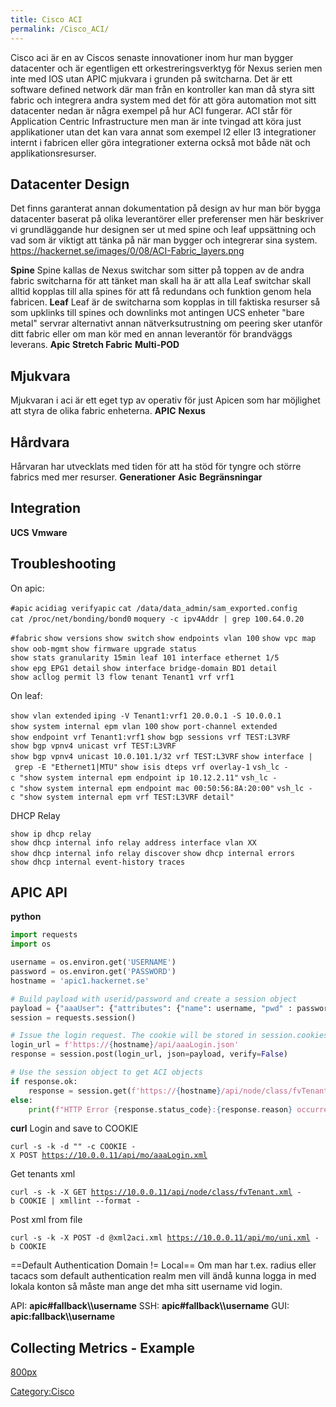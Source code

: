 ```yaml
---
title: Cisco ACI
permalink: /Cisco_ACI/
---
```


Cisco aci är en av Ciscos senaste innovationer inom hur man bygger
datacenter och är egentligen ett orkestreringsverktyg för Nexus serien
men inte med IOS utan APIC mjukvara i grunden på switcharna. Det är ett
software defined network där man från en kontroller kan man då styra
sitt fabric och integrera andra system med det för att göra automation
mot sitt datacenter nedan är några exempel på hur ACI fungerar. ACI står
för Application Centric Infrastructure men man är inte tvingad att köra
just applikationer utan det kan vara annat som exempel l2 eller l3
integrationer internt i fabricen eller göra integrationer externa också
mot både nät och applikationsresurser.

Datacenter Design
-----------------

Det finns garanterat annan dokumentation på design av hur man bör bygga
datacenter baserat på olika leverantörer eller preferenser men här
beskriver vi grundläggande hur designen ser ut med spine och leaf
uppsättning och vad som är viktigt att tänka på när man bygger och
integrerar sina system.
<https://hackernet.se/images/0/08/ACI-Fabric_layers.png>

**Spine**
Spine kallas de Nexus switchar som sitter på toppen av de andra fabric
switcharna för att tänket man skall ha är att alla Leaf switchar skall
alltid kopplas till alla spines för att få redundans och funktion genom
hela fabricen.
**Leaf**
Leaf är de switcharna som kopplas in till faktiska resurser så som
upklinks till spines och downlinks mot antingen UCS enheter "bare metal"
servrar alternativt annan nätverksutrustning om peering sker utanför
ditt fabric eller om man kör med en annan leverantör för brandväggs
leverans.
**Apic**
**Stretch Fabric**
**Multi-POD**

Mjukvara
--------

Mjukvaran i aci är ett eget typ av operativ för just Apicen som har
möjlighet att styra de olika fabric enheterna.
**APIC**
**Nexus**

Hårdvara
--------

Hårvaran har utvecklats med tiden för att ha stöd för tyngre och större
fabrics med mer resurser.
**Generationer**
**Asic**
**Begränsningar**

Integration
-----------

**UCS**
**Vmware**

Troubleshooting
---------------

On apic:

`#apic`
`acidiag verifyapic`
`cat /data/data_admin/sam_exported.config`
`cat /proc/net/bonding/bond0`
`moquery -c ipv4Addr | grep 100.64.0.20`

`#fabric`
`show versions`
`show switch`
`show endpoints vlan 100`
`show vpc map`
`show oob-mgmt`
`show firmware upgrade status`
`show stats granularity 15min leaf 101 interface ethernet 1/5`
`show epg EPG1 detail`
`show interface bridge-domain BD1 detail`
`show acllog permit l3 flow tenant Tenant1 vrf vrf1 `

On leaf:

`show vlan extended`
`iping -V Tenant1:vrf1 20.0.0.1 -S 10.0.0.1`
`show system internal epm vlan 100`
`show port-channel extended`
`show endpoint vrf Tenant1:vrf1`
`show bgp sessions vrf TEST:L3VRF`
`show bgp vpnv4 unicast vrf TEST:L3VRF`
`show bgp vpnv4 unicast 10.0.101.1/32 vrf TEST:L3VRF`
`show interface | grep -E "Ethernet1|MTU"`
`show isis dteps vrf overlay-1`
`vsh_lc -c "show system internal epm endpoint ip 10.12.2.11"`
`vsh_lc -c "show system internal epm endpoint mac 00:50:56:8A:20:00"`
`vsh_lc -c "show system internal epm vrf TEST:L3VRF detail"`

DHCP Relay

`show ip dhcp relay`
`show dhcp internal info relay address interface vlan XX`
`show dhcp internal info relay discover`
`show dhcp internal errors`
`show dhcp internal event-history traces`

APIC API
--------

**python**

``` Python
import requests
import os

username = os.environ.get('USERNAME')
password = os.environ.get('PASSWORD')
hostname = 'apic1.hackernet.se'

# Build payload with userid/password and create a session object
payload = {"aaaUser": {"attributes": {"name": username, "pwd" : password }}}
session = requests.session()

# Issue the login request. The cookie will be stored in session.cookies.
login_url = f'https://{hostname}/api/aaaLogin.json'
response = session.post(login_url, json=payload, verify=False)

# Use the session object to get ACI objects
if response.ok:
    response = session.get(f'https://{hostname}/api/node/class/fvTenant.json', verify=False)
else:
    print(f"HTTP Error {response.status_code}:{response.reason} occurred.")
```

**curl**
Login and save to COOKIE

`curl -s -k -d "`<aaaUser name=admin pwd=password/>`" -c COOKIE -X POST `[`https://10.0.0.11/api/mo/aaaLogin.xml`](https://10.0.0.11/api/mo/aaaLogin.xml)

Get tenants xml

`curl -s -k -X GET `[`https://10.0.0.11/api/node/class/fvTenant.xml`](https://10.0.0.11/api/node/class/fvTenant.xml)` -b COOKIE | xmllint --format -`

Post xml from file

`curl -s -k -X POST -d @xml2aci.xml `[`https://10.0.0.11/api/mo/uni.xml`](https://10.0.0.11/api/mo/uni.xml)` -b COOKIE`

==Default Authentication Domain != Local== Om man har t.ex. radius eller
tacacs som default authentication realm men vill ändå kunna logga in med
lokala konton så måste man ange det mha sitt username vid login.

API: **apic\#fallback\\\\username**
SSH: **apic\#fallback\\\\username**
GUI: **apic:fallback\\\\username**

Collecting Metrics - Example
----------------------------

[800px](/File:Cisco_ACI_Metrics.PNG "wikilink")

[Category:Cisco](/Category:Cisco "wikilink")